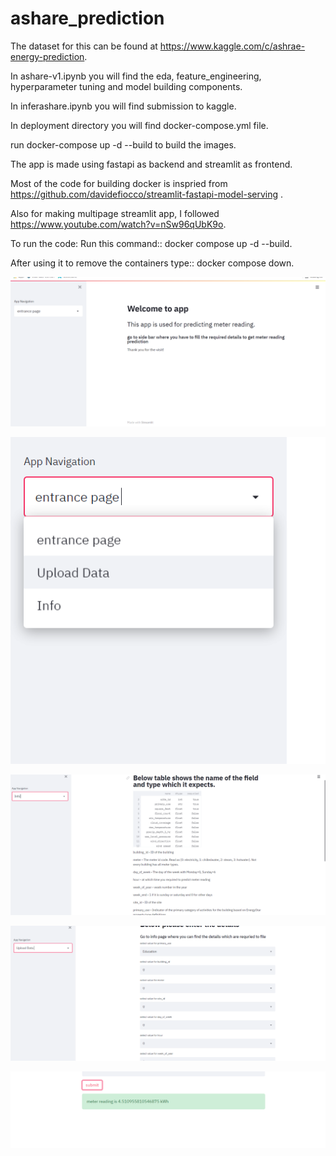 # ashare_prediction

The dataset for this can be found at https://www.kaggle.com/c/ashrae-energy-prediction.

In ashare-v1.ipynb you will find the eda, feature_engineering, hyperparameter tuning and model building
components.

In inferashare.ipynb you will find submission to kaggle.

In deployment directory you will find docker-compose.yml file.

run docker-compose up -d --build to build the images.

The app is made using fastapi as backend and streamlit as frontend.

Most of the code for building docker is inspried from https://github.com/davidefiocco/streamlit-fastapi-model-serving .

Also for making multipage streamlit app, I followed https://www.youtube.com/watch?v=nSw96qUbK9o.

To run the code: Run this command::  docker compose up -d --build.

After using it to remove the containers type:: docker compose down.


![Alt text](images\homepage.png?raw=true "The main page of app:")

![Alt text](images\side_bar.png?raw=true "sidebar")

![Alt text](images\info_page.png?raw=true "info_page")

![Alt text](images\upload_page.png?raw=true "uploads_page")

![Alt text](images\result_shown.png?raw=true "example of result")



